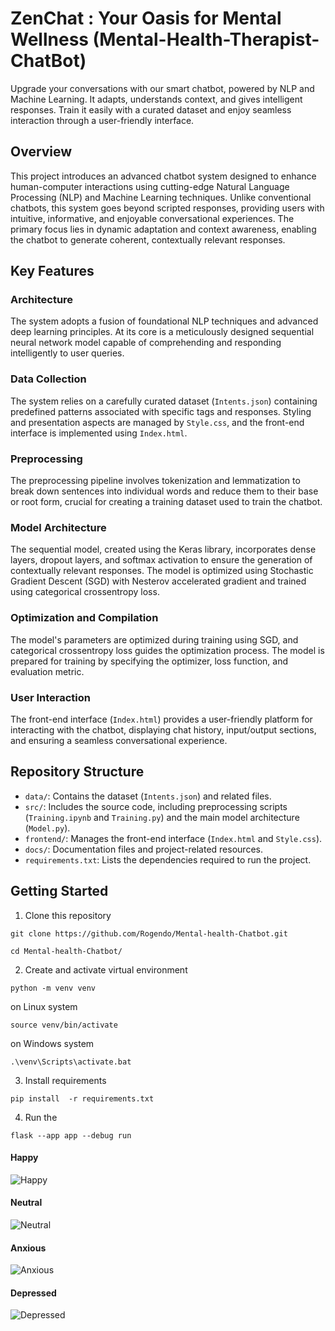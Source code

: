 # ZenChat : Your Oasis for Mental Wellness (Mental-Health-Therapist-ChatBot)
Upgrade your conversations with our smart chatbot, powered by NLP and Machine Learning. It adapts, understands context, and gives intelligent responses. Train it easily with a curated dataset and enjoy seamless interaction through a user-friendly interface.

## Overview

This project introduces an advanced chatbot system designed to enhance human-computer interactions using cutting-edge Natural Language Processing (NLP) and Machine Learning techniques. Unlike conventional chatbots, this system goes beyond scripted responses, providing users with intuitive, informative, and enjoyable conversational experiences. The primary focus lies in dynamic adaptation and context awareness, enabling the chatbot to generate coherent, contextually relevant responses.

## Key Features

### Architecture

The system adopts a fusion of foundational NLP techniques and advanced deep learning principles. At its core is a meticulously designed sequential neural network model capable of comprehending and responding intelligently to user queries.

### Data Collection

The system relies on a carefully curated dataset (`Intents.json`) containing predefined patterns associated with specific tags and responses. Styling and presentation aspects are managed by `Style.css`, and the front-end interface is implemented using `Index.html`.

### Preprocessing

The preprocessing pipeline involves tokenization and lemmatization to break down sentences into individual words and reduce them to their base or root form, crucial for creating a training dataset used to train the chatbot.

### Model Architecture

The sequential model, created using the Keras library, incorporates dense layers, dropout layers, and softmax activation to ensure the generation of contextually relevant responses. The model is optimized using Stochastic Gradient Descent (SGD) with Nesterov accelerated gradient and trained using categorical crossentropy loss.

### Optimization and Compilation

The model's parameters are optimized during training using SGD, and categorical crossentropy loss guides the optimization process. The model is prepared for training by specifying the optimizer, loss function, and evaluation metric.

### User Interaction

The front-end interface (`Index.html`) provides a user-friendly platform for interacting with the chatbot, displaying chat history, input/output sections, and ensuring a seamless conversational experience.

## Repository Structure

- `data/`: Contains the dataset (`Intents.json`) and related files.
- `src/`: Includes the source code, including preprocessing scripts (`Training.ipynb` and `Training.py`) and the main model architecture (`Model.py`).
- `frontend/`: Manages the front-end interface (`Index.html` and `Style.css`).
- `docs/`: Documentation files and project-related resources.
- `requirements.txt`: Lists the dependencies required to run the project.

## Getting Started

1. Clone this repository

```
git clone https://github.com/Rogendo/Mental-health-Chatbot.git
```
```
cd Mental-health-Chatbot/
```

2. Create and activate virtual environment 

```
python -m venv venv
```
on Linux system
```
source venv/bin/activate
```
on Windows system
```
.\venv\Scripts\activate.bat
```
3. Install requirements

```
pip install  -r requirements.txt
```

4. Run the 
```
flask --app app --debug run

```
#### Happy

![Happy](static/img/happy.png)

#### Neutral

![Neutral](static/img/neutral.png)

#### Anxious

![Anxious](static/img/anxious.png)

#### Depressed

![Depressed](static/img/depressed.png)



